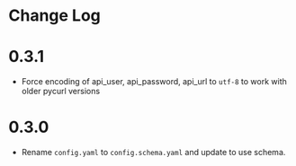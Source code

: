# Change Log

# 0.3.1

- Force encoding of api\_user, api\_password, api\_url to `utf-8` to work with
older pycurl versions

# 0.3.0

- Rename `config.yaml` to `config.schema.yaml` and update to use schema.
